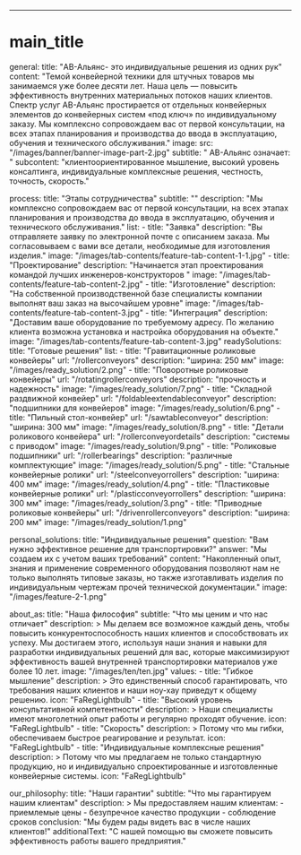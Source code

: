 ---
# main_title
general:
  title: "АВ-Альянс- это индивидуальные решения из одних рук"
  content: "Темой конвейерной техники для штучных товаров мы занимаемся уже более десяти лет. Наша цель — повысить эффективность внутренних материальных потоков наших клиентов. Спектр услуг АВ-Альянс простирается от отдельных конвейерных элементов до конвейерных систем «под ключ» по индивидуальному заказу. Мы комплексно сопровождаем вас от первой консультации, на всех этапах планирования и производства до ввода в эксплуатацию, обучения и технического обслуживания."
  image:
    src: "/images/banner/banner-image-part-2.jpg"
  subtitle: " АВ-Альянс означает: "
  subcontent: "клиентоориентированное мышление, высокий уровень консалтинга, индивидуальные комплексные решения, честность, точность, скорость."

process:
  title: "Этапы сотрудничества"
  subtitle: ""
  description: "Мы комплексно сопровождаем вас от первой консультации, на всех этапах планирования и производства до ввода в эксплуатацию, обучения и технического обслуживания."
  list:
    - title: "Заявка"
      description: "Вы отправляете заявку по электронной почте с описанием заказа. Мы согласовываем с вами все детали, необходимые для изготовления изделия."
      image: "/images/tab-contents/feature-tab-content-1-1.jpg"
    - title: "Проектирование"
      description: "Начинается этап проектирования командой лучших инженеров-конструкторов "
      image: "/images/tab-contents/feature-tab-content-2.jpg"
    - title: "Изготовление"
      description: "На собственной производственной базе специалисты компании выполнят ваш заказ на высочайшем уровне"
      image: "/images/tab-contents/feature-tab-content-3.jpg"
    - title: "Интеграция"
      description: "Доставим ваше оборудование по требуемому адресу. По желанию клиента возможна установка и настройка оборудования на объекте."
      image: "/images/tab-contents/feature-tab-content-3.jpg"
readySolutions:
  title: "Готовые решения"
  list:
    - title: "Гравитационные роликовые конвейеры"
      url: "/rollerconveyors"
      description: "ширина: 250 мм"
      image: "/images/ready_solution/2.png"
    - title: "Поворотные роликовые конвейеры"
      url: "/rotatingrollerconveyors"
      description: "прочность и надежность"
      image: "/images/ready_solution/7.png"
    - title: "Складной раздвижной конвейер"
      url: "/foldableextendableconveyor"
      description: "подшипники для конвейеров"
      image: "/images/ready_solution/6.png"
    - title: "Пильный стол-конвейер"
      url: "/sawtableconveyor"
      description: "ширина: 300 мм"
      image: "/images/ready_solution/8.png"
    - title: "Детали роликового конвейера"
      url: "/rollerconveyordetails"
      description: "системы с приводом"
      image: "/images/ready_solution/9.png"
    - title: "Роликовые подшипники"
      url: "/rollerbearings"
      description: "различные комплектующие"
      image: "/images/ready_solution/5.png"
    - title: "Стальные конвейерные ролики"
      url: "/steelconveyorrollers"
      description: "ширина: 400 мм"
      image: "/images/ready_solution/4.png"
    - title: "Пластиковые конвейерные ролики"
      url: "/plasticconveyorrollers"
      description: "ширина: 300 мм"
      image: "/images/ready_solution/3.png"
    - title: "Приводные роликовые конвейеры"
      url: "/drivenrollerconveyors"
      description: "ширина: 200 мм"
      image: "/images/ready_solution/1.png"



personal_solutions:
  title: "Индивидуальные решения"
  question: "Вам нужно эффективное решение для транспортировки?"
  answer: "Мы создаем их с учетом ваших требований"
  content: "Накопленный опыт, знания и применение современного оборудования позволяют нам не только выполнять типовые заказы, но также изготавливать изделия по индивидуальным чертежам прочей технической документации."
  image: "/images/feature-2-1.png"


about_as:
  title: "Наша философия"
  subtitle: "Что мы ценим и что нас отличает"
  description: >
    Мы делаем все возможное каждый день, чтобы повысить конкурентоспособность наших клиентов и способствовать их успеху. Мы достигаем этого, используя наши знания и навыки для разработки индивидуальных решений для вас, которые максимизируют эффективность вашей внутренней транспортировки материалов уже более 10 лет.
  image: "/images/ten/ten.jpg"
  values:
    - title: "Гибкое мышление"
      description: >
        Это единственный способ гарантировать, что требования наших клиентов и наши ноу-хау приведут к общему решению.
      icon: "FaRegLightbulb"
    - title: "Высокий уровень консультативной компетентности"
      description: >
        Наши специалисты имеют многолетний опыт работы и регулярно проходят обучение.
      icon: "FaRegLightbulb"
    - title: "Скорость"
      description: >
        Потому что мы гибки, обеспечиваем быстрое реагирование и результат.
      icon: "FaRegLightbulb"
    - title: "Индивидуальные комплексные решения"
      description: >
        Потому что мы предлагаем не только стандартную продукцию, но и индивидуально спроектированные и изготовленные конвейерные системы.
      icon: "FaRegLightbulb"

our_philosophy:
  title: "Наши гарантии"
  subtitle: "Что мы гарантируем нашим клиентам"
  description: >
    Мы предоставляем нашим клиентам:
    - приемлемые цены
    - безупречное качество продукции
    - соблюдение сроков
  conclusion: "Мы будем рады видеть вас в числе наших клиентов!"
  additionalText: "С нашей помощью вы сможете повысить эффективность работы вашего предприятия."

